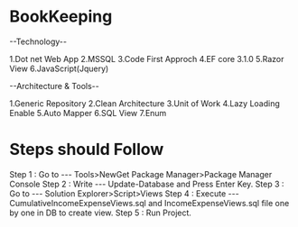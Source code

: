 # BookKeeping

--Technology--

1.Dot net Web App
2.MSSQL 
3.Code First Approch
4.EF core 3.1.0
5.Razor View
6.JavaScript(Jquery)

--Architecture & Tools--

1.Generic Repository
2.Clean Architecture
3.Unit of Work
4.Lazy Loading Enable
5.Auto Mapper
6.SQL View 
7.Enum

# Steps should  Follow

 Step 1 : Go to   --- Tools>NewGet Package Manager>Package Manager Console
 Step 2 : Write   --- Update-Database       and Press Enter Key.
 Step 3 : Go to   --- Solution Explorer>Script>Views
 Step 4 : Execute --- CumulativeIncomeExpenseViews.sql and IncomeExpenseViews.sql  file one by one in DB to create view.
 Step 5 : Run Project.


